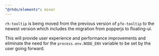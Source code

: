 ```yaml
---
"@rhds/elements": minor
---
```


`rh-tooltip` is being moved from the previous version of `pfe-tooltip` to the newest version which includes the migration from popperjs to floating-ui.

This will provide user experience and performance improvements and eliminate the need for the `process.env.NODE_ENV` variable to be set by the user going forward.
